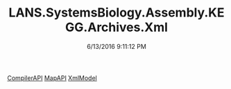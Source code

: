 ﻿---
title: LANS.SystemsBiology.Assembly.KEGG.Archives.Xml
date: 6/13/2016 9:11:12 PM
---

[CompilerAPI](T-LANS.SystemsBiology.Assembly.KEGG.Archives.Xml.CompilerAPI.html)
[MapAPI](T-LANS.SystemsBiology.Assembly.KEGG.Archives.Xml.MapAPI.html)
[XmlModel](T-LANS.SystemsBiology.Assembly.KEGG.Archives.Xml.XmlModel.html)
